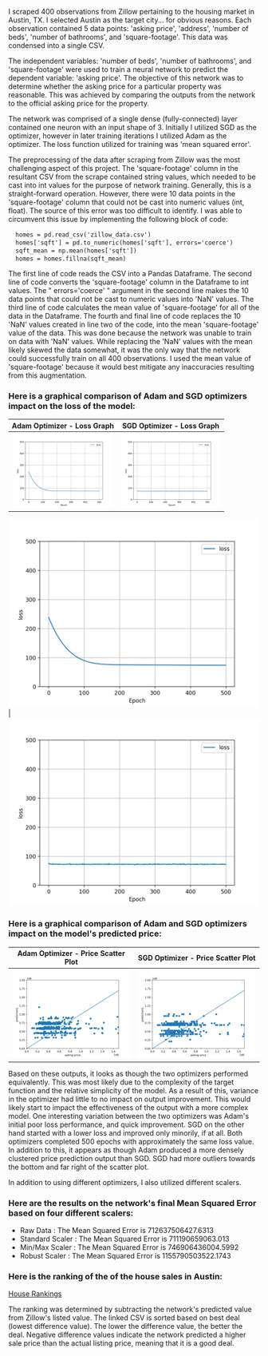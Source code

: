 I scraped 400 observations from Zillow pertaining to the housing market in Austin, TX. I selected Austin as the target city... for obvious reasons. Each observation contained 5 data points: 'asking price', 'address', 'number of beds', 'number of bathrooms', and 'square-footage'. This data was condensed into a single CSV. 

The independent variables: 'number of beds', 'number of bathrooms', and 'square-footage' were used to train a neural network to predict the dependent variable: 'asking price'. The objective of this network was to determine whether the asking price for a particular property was reasonable. This was achieved by comparing the outputs from the network to the official asking price for the property. 

The network was comprised of a single dense (fully-connected) layer contained one neuron with an input shape of 3. Initially I utilized SGD as the optimizer, however in later training iterations I utilized Adam as the optimizer. The loss function utilized for training was 'mean squared error'. 

The preprocessing of the data after scraping from Zillow was the most challenging aspect of this project. The 'square-footage' column in the resultant CSV from the scrape contained string values, which needed to be cast into int values for the purpose of network training. Generally, this is a straight-forward operation. However, there were 10 data points in the 'square-footage' column that could not be cast into numeric values (int, float). The source of this error was too difficult to identify. I was able to circumvent this issue by implementing the following block of code:

      homes = pd.read_csv('zillow_data.csv')
      homes['sqft'] = pd.to_numeric(homes['sqft'], errors='coerce')
      sqft_mean = np.mean(homes['sqft'])
      homes = homes.fillna(sqft_mean)

The first line of code reads the CSV into a Pandas Dataframe. The second line of code converts the 'square-footage' column in the Dataframe to int values. The " errors='coerce' " argument in the second line makes the 10 data points that could not be cast to numeric values into 'NaN' values. The third line of code calculates the mean value of 'square-footage' for all of the data in the Dataframe. The fourth and final line of code replaces the 10 'NaN' values created in line two of the code, into the mean 'square-footage' value of the data. This was done because the network was unable to train on data with 'NaN' values. While replacing the 'NaN' values with the mean likely skewed the data somewhat, it was the only way that the network could successfully train on all 400 observations. I used the mean value of 'square-footage' because it would best mitigate any inaccuracies resulting from this augmentation. 


### Here is a graphical comparison of Adam and SGD optimizers impact on the loss of the model: 

Adam Optimizer - Loss Graph  |  SGD Optimizer - Loss Graph
:-------------------------:|:-------------------------:
<img src="adam_loss_graph.png" width="200"> | <img src="sgd_loss_graph.png" width="200">

![Adam Optimizer - Loss Graph](adam_loss_graph.png) |  ![SGD Optimizer - Loss Graph](sgd_loss_graph.png)


### Here is a graphical comparison of Adam and SGD optimizers impact on the model's predicted price: 

Adam Optimizer - Price Scatter Plot  |  SGD Optimizer - Price Scatter Plot
:-------------------------:|:-------------------------:
![Adam Optimizer - Price Scatter Plot](adam_price_scatter.png)  |  ![SGD Optimizer - Price Scatter Plot](sgd_price_scatter.png)

Based on these outputs, it looks as though the two optimizers performed equivalently. This was most likely due to the complexity of the target function and the relative simplicity of the model. As a result of this, variance in the optimizer had little to no impact on output improvement. This would likely start to impact the effectiveness of the output with a more complex model. One interesting variation between the two optimizers was Adam's initial poor loss performance, and quick improvement. SGD on the other hand started with a lower loss and improved only minorily, if at all. Both optimizers completed 500 epochs with approximately the same loss value. In addition to this, it appears as though Adam produced a more densely clustered price prediction output than SGD. SGD had more outliers towards the bottom and far right of the scatter plot.

In addition to using different optimizers, I also utilized different scalers. 

### Here are the results on the network's final Mean Squared Error based on four different scalers: 

* Raw Data : The Mean Squared Error is 712637506427.6313
* Standard Scaler : The Mean Squared Error is 711190659063.013
* Min/Max Scaler : The Mean Squared Error is 746906436004.5992
* Robust Scaler : The Mean Squared Error is 1155790503522.1743

### Here is the ranking of the of the house sales in Austin:

[House Rankings](answer.csv)

The ranking was determined by subtracting the network's predicted value from Zillow's listed value. The linked CSV is sorted based on best deal (lowest difference value). The lower the difference value, the better the deal. Negative difference values indicate the network predicted a higher sale price than the actual listing price, meaning that it is a good deal.

